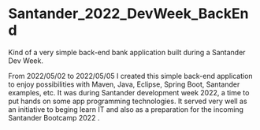# Santander_2022_DevWeek_BackEnd
Kind of a very simple back-end bank application built during a Santander Dev Week.

From 2022/05/02 to 2022/05/05 I created this simple back-end application to enjoy possibilities with Maven, Java, Eclipse, Spring Boot, Santander examples, etc. It was during Santander development week 2022, a time to put hands on some app programming technologies. It served very well as an initiative to beging learn IT and also as a preparation for the incoming Santander Bootcamp 2022 .
